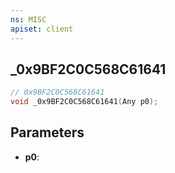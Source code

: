 ```yaml
---
ns: MISC
apiset: client
---
```

## _0x9BF2C0C568C61641

```c
// 0x9BF2C0C568C61641
void _0x9BF2C0C568C61641(Any p0);
```


## Parameters
* **p0**: